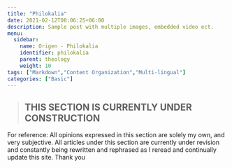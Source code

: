 ```yaml
---
title: "Philokalia"
date: 2021-02-12T08:06:25+06:00
description: Sample post with multiple images, embedded video ect.
menu:
  sidebar:
    name: Origen - Philokalia
    identifier: philokalia
    parent: theology
    weight: 10
tags: ["Markdown","Content Organization","Multi-lingual"]
categories: ["Basic"]
---
```

>##       THIS SECTION IS CURRENTLY UNDER CONSTRUCTION

For reference: All opinions expressed in this section are solely my own, and very subjective. All articles under this section are currently under revision and constantly being rewritten and rephrased as I reread and continually update this site. Thank you
